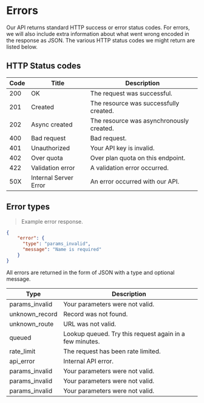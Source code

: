 # Errors

Our API returns standard HTTP success or error status codes. For errors, we will also include extra information about what went wrong encoded in the response as JSON. The various HTTP status codes we might return are listed below.

## HTTP Status codes
Code | Title | Description
---------- | ------- | -------
200 | OK  | The request was successful.
201 | Created  | The resource was successfully created.
202 | Async created  | The resource was asynchronously created.
400 | Bad request  | Bad request.
401 | Unauthorized  | Your API key is invalid.
402 | Over quota  | Over plan quota on this endpoint.
422 | Validation error  | A validation error occurred.
50X | Internal Server Error  | An error occurred with our API.


## Error types

> Example error response.

```json
{
    "error": {
      "type": "params_invalid",
      "message": "Name is required"
    }
}
```

All errors are returned in the form of JSON with a type and optional message.  

Type | Description
---------- | -------
params_invalid | Your parameters were not valid.
unknown_record | Record was not found.
unknown_route | URL was not valid.
queued | Lookup queued. Try this request again in a few minutes.
rate_limit | The request has been rate limited.
api_error | Internal API error.
params_invalid | Your parameters were not valid.
params_invalid | Your parameters were not valid.
params_invalid | Your parameters were not valid.



